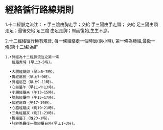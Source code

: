# 經絡循行路線規則
1.十二經脈之流注：
  • 手三陰由胸走手；交給
    手三陽由手走頭； 交給
    足三陽由頭走足；最後交給
    足三陰 由足走胸；周而復始,生生不息。 

2.十二經絡循行極有規律,
    每一條經絡走一個時辰(兩小時),
    第一條為肺經,最後一條(第十二條)為肝

    1.•肺經為十二經脈流注之第一條 
       經屬寅時 (早上3~5時)。 
 
      •大腸經屬卯（早上5~7時）。
      •胃經屬辰（早上7~9時）。
      •脾經屬巳（早上9~11時）。
      •心經屬午（早11~午13時）。
      •小腸經屬未（午13~15時）。
      •膀胱經屬申（午15~17時）。
      •腎經屬酉（午17~19時）。
      •心胞經屬戌（晚19~21時）。
      •三焦經屬亥（晚21~23時）。
      •膽經屬子（晚23~1時）。
      •肝經為最後一條經屬丑時(早上1~3時)。

